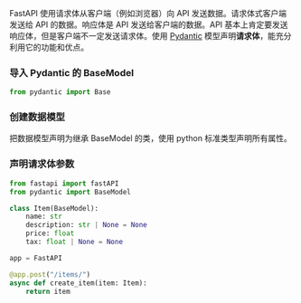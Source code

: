 FastAPI 使用请求体从客户端（例如浏览器）向 API 发送数据。请求体式客户端发送给 API 的数据。响应体是 API 发送给客户端的数据。API 基本上肯定要发送响应体，但是客户端不一定发送请求体。使用 [Pydantic](https://docs.pydantic.dev/) 模型声明**请求体**，能充分利用它的功能和优点。

### 导入 Pydantic 的 BaseModel

```python
from pydantic import Base
```

### 创建数据模型

把数据模型声明为继承 BaseModel 的类，使用 python 标准类型声明所有属性。

### 声明请求体参数

```python
from fastapi import fastAPI 
from pydantic import BaseModel 

class Item(BaseModel):
    name: str 
    description: str | None = None 
    price: float 
    tax: float | None = None 

app = FastAPI 

@app.post("/items/")
async def create_item(item: Item):
    return item 
```

